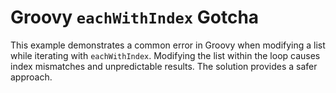 # Groovy `eachWithIndex` Gotcha
This example demonstrates a common error in Groovy when modifying a list while iterating with `eachWithIndex`. Modifying the list within the loop causes index mismatches and unpredictable results. The solution provides a safer approach.
